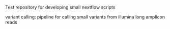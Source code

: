Test repository for developing small nextflow scripts

variant calling: pipeline for calling small variants from illumina long amplicon reads
